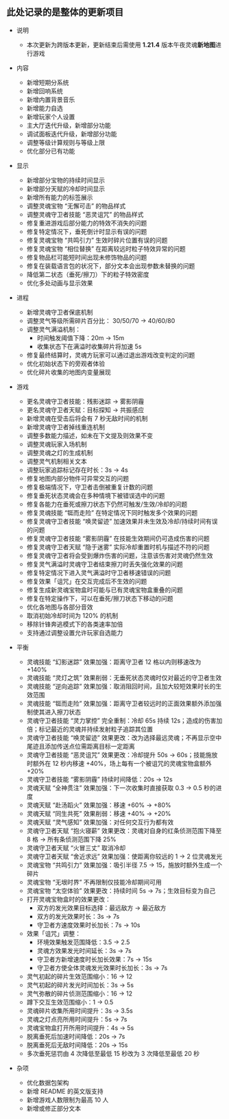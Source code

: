 ## 此处记录的是整体的更新项目
- 说明
    - 本次更新为跨版本更新，更新结束后需使用 **1.21.4** 版本午夜灵魂**新地图**进行游戏

- 内容
    - 新增短期分系统
    - 新增回响系统
    - 新增内置背景音乐
    - 新增能力自选
    - 新增玩家个人设置
    - 主大厅迭代升级，新增部分功能
    - 调试面板迭代升级，新增部分功能
    - 调整等级计算规则与等级上限
    - 优化部分已有功能

- 显示
    - 新增部分宝物的持续时间显示
    - 新增部分天赋的冷却时间显示
    - 新增所有能力的标签展示
    - 调整灵魂宝物 “无懈可击” 的物品样式
    - 调整灵魂守卫者技能 “恶灵诅咒” 的物品样式
    - 修复重进游戏后部分能力的特效不消失的问题
    - 修复特定情况下，垂死倒计时显示有误的问题
    - 修复灵魂宝物 “共鸣引力” 生效时碎片位置有误的问题
    - 修复灵魂宝物 “相位替换” 在距离较远时粒子特效异常的问题
    - 修复物品栏可能短时间出现未修饰物品的问题
    - 修复在装载语言包的状况下，部分文本会出现参数未替换的问题
    - 降低第二状态（垂死/擦刀）下的粒子特效密度
    - 优化多处动画与显示效果

- 进程
    - 新增灵魂守卫者保底机制
    - 调整灵气等级所需碎片百分比： 30/50/70 → 40/60/80
    - 调整灵气满溢机制：
        - 时间触发阈值下降：20m → 15m
        - 收集状态下在满溢时收集碎片将加速 5s
    - 修复最终结算时，灵魂方玩家可以通过退出游戏改变判定的问题
    - 优化初始状态下的旁观者体验
    - 优化碎片收集的地图内变量展现

- 游戏
    - 更名灵魂守卫者技能：残影迷踪 → 雾影阴霾
    - 更名灵魂守卫者天赋：目标探知 → 共振感应
    - 新增灵魂在受击后将会有 7 秒无敌时间的机制
    - 新增灵魂守卫者掉线重连机制
    - 调整多数能力描述，如未在下文提及则效果不变
    - 调整灵魂玩家入场机制
    - 调整灵魂之灯的生成机制
    - 调整灵气机制相关文本
    - 调整玩家追踪标记存在时长：3s → 4s
    - 修复地图内部分物件可异常交互的问题
    - 修复极端情况下，守卫者击倒被重复计数的问题
    - 修复垂死状态灵魂会在多种情境下被错误选中的问题
    - 修复各能力在垂死或擦刀状态下仍然可触发/生效/冷却的问题
    - 修复灵魂技能 “铤而走险” 在特定情况下同时触发多个效果的问题
    - 修复灵魂守卫者技能 “唤灵留迹” 加速效果并未生效及冷却/持续时间有误的问题
    - 修复灵魂守卫者技能 “雾影阴霾” 在技能生效期间仍可造成伤害的问题
    - 修复灵魂守卫者天赋 “隐于迷雾” 实际冷却重置时机与描述不符的问题
    - 修复灵魂守卫者将会受到爆炸伤害的问题，注意该伤害对灵魂仍然生效
    - 修复灵气满溢时灵魂守卫者结束擦刀时丢失强化效果的问题
    - 修复特定情况下进入灵气满溢时守卫者移速错误的问题
    - 修复效果「诅咒」在交互完成后不生效的问题
    - 修复生成新灵魂宝物盒时可能与已有灵魂宝物盒重叠的问题
    - 修复在特定操作下，可以在垂死/擦刀状态下移动的问题
    - 优化各地图与各部分音效
    - 取消初始冷却时间为 120% 的机制
    - 移除针锋奔逃模式下的各类速率加倍
    - 支持通过调整设置允许玩家自选能力

- 平衡
    - 灵魂技能 “幻影迷踪” 效果加强：距离守卫者 12 格以内则移速改为 +140%
    - 灵魂技能 “灵灯之筑” 效果削弱：无垂死状态灵魂时仅对最近的守卫者生效
    - 灵魂技能 “逆向追踪” 效果加强：取消阻回时间，且加大较短效果时长的生效范围
    - 灵魂技能 “铤而走险” 效果加强：距离守卫者较远时的正面效果额外添加强制使其进入擦刀状态
    - 灵魂守卫者技能 “灵力掌控” 完全重制：冷却 65s 持续 12s；造成的伤害加倍；标记最近的灵魂并持续发射粒子追踪其位置
    - 灵魂守卫者技能 “唤灵留迹” 效果更改：改为选择最远灵魂；不再显示空中尾迹且添加传送点位需距离目标一定距离
    - 灵魂守卫者技能 “恶灵诅咒” 效果更改：冷却提升 50s → 60s；技能施放时额外在 12 秒内移速 +40%，场上每有一个被诅咒的灵魂宝物盒额外 +20%
    - 灵魂守卫者技能 “雾影阴霾” 持续时间降低：20s → 12s
    - 灵魂天赋 “全神贯注” 效果加强：下一次收集时直接获取 0.3 → 0.5 秒的进度
    - 灵魂天赋 “赴汤蹈火” 效果加强：移速 +60% → +80%
    - 灵魂天赋 “同生共死” 效果削弱：移速 +40% → +20%
    - 灵魂天赋 “灵气感知” 效果加强：对任何交互行为都有效
    - 灵魂守卫者天赋 “抱火寝薪” 效果更改：灵魂对自身的红条侦测范围下降至 8 格 → 所有条侦测范围下降 25%
    - 灵魂守卫者天赋 “火冒三丈” 取消冷却
    - 灵魂守卫者天赋 “舍近求远” 效果加强：使距离你较远的 1 → 2 位灵魂发光
    - 灵魂宝物 “共鸣引力” 效果加强：吸引半径 7.5 → 15，施放时额外生成一个碎片
    - 灵魂宝物 “无垠时界” 不再限制仅技能冷却期间可用
    - 灵魂宝物 “太空体验” 效果更改：持续时间 5s → 7s；生效目标变为自己
    - 打开灵魂宝物盒时的效果更改：
        - 双方的发光效果目标选择：最远敌方 → 最近敌方
        - 双方的发光效果时长：3s → 7s
        - 守卫者方速度效果时长加长：7s → 10s
    - 效果「诅咒」调整：
        - 环境效果触发范围降低：3.5 → 2.5
        - 灵魂方效果发光时间延长：3s → 7s
        - 守卫者方新增速度时长加长效果：7s → 15s
        - 守卫者方使全体灵魂发光效果时长加长：3s → 7s
    - 灵气初起的碎片生效范围缩小：16 → 12
    - 灵气初起的碎片发光时间加长：3s → 5s
    - 灵气弥散的碎片侦测范围缩小：16 → 12
    - 蹲下交互生效范围缩小：1 → 0.5
    - 灵魂碎片收集所用时间提升：3s → 3.5s
    - 灵魂之灯点亮所用时间提升：5s → 7s
    - 灵魂宝物盒打开所用时间提升：4s → 5s
    - 脱离垂死后加速时间降低：20s → 7s
    - 脱离垂死后无敌时间降低：20s → 15s
    - 多次垂死惩罚由 4 次降低至最低 15 秒改为 3 次降低至最低 20 秒

- 杂项
    - 优化数据包架构
    - 新增 README 的英文版支持
    - 新增游戏人数限制为最高 10 人
    - 新增或修正部分文本